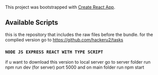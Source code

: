 This project was bootstrapped with [Create React App](https://github.com/facebook/create-react-app).

## Available Scripts

this is the repository that includes the raw files before the bundle. 
for the complied version go to   https://github.com/hackeru2/tasks
### `NODE JS EXPRESS REACT WITH TYPE SCRIPT`

 if u want to download this version to local server go to server folder run npm run dev (for server) port 5000 and on main folder run npm start
 
